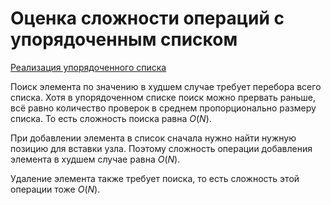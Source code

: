 # Оценка сложности операций с упорядоченным списком

[Реализация упорядоченного списка](https://github.com/MaksimZh/algo/blob/master/ord_list/ord_list.py)

Поиск элемента по значению в худшем случае требует перебора всего списка.
Хотя в упорядоченном списке поиск можно прервать раньше,
всё равно количество проверок в среднем пропорционально размеру списка.
То есть сложность поиска равна $O(N)$.

При добавлении элемента в список сначала нужно найти нужную позицию для вставки узла.
Поэтому сложность операции добавления элемента в худшем случае равна $O(N)$.

Удаление элемента также требует поиска, то есть сложность этой операции тоже $O(N)$.
